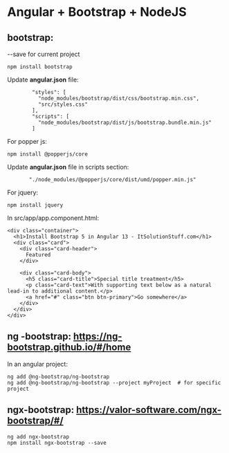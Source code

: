 # Angular + Bootstrap + NodeJS

## bootstrap:
--save for current project
```
npm install bootstrap
```
Update **angular.json** file:
```
        "styles": [
          "node_modules/bootstrap/dist/css/bootstrap.min.css",
          "src/styles.css"
        ],
        "scripts": [
          "node_modules/bootstrap/dist/js/bootstrap.bundle.min.js"
        ]
```
For popper js:
```
npm install @popperjs/core
```
Update **angular.json** file in scripts section:
```
       "./node_modules/@popperjs/core/dist/umd/popper.min.js"
```
For jquery:
```
npm install jquery 
```
In src/app/app.component.html:
```
<div class="container">
  <h1>Install Bootstrap 5 in Angular 13 - ItSolutionStuff.com</h1> 
  <div class="card">
    <div class="card-header">
      Featured
    </div>

    <div class="card-body">
      <h5 class="card-title">Special title treatment</h5>
      <p class="card-text">With supporting text below as a natural lead-in to additional content.</p>
      <a href="#" class="btn btn-primary">Go somewhere</a>
    </div>
  </div>
</div>
```

## ng -bootstrap: https://ng-bootstrap.github.io/#/home

In an angular project:
```
ng add @ng-bootstrap/ng-bootstrap
ng add @ng-bootstrap/ng-bootstrap --project myProject  # for specific project
```

## ngx-bootstrap: https://valor-software.com/ngx-bootstrap/#/
```
ng add ngx-bootstrap
npm install ngx-bootstrap --save
```
